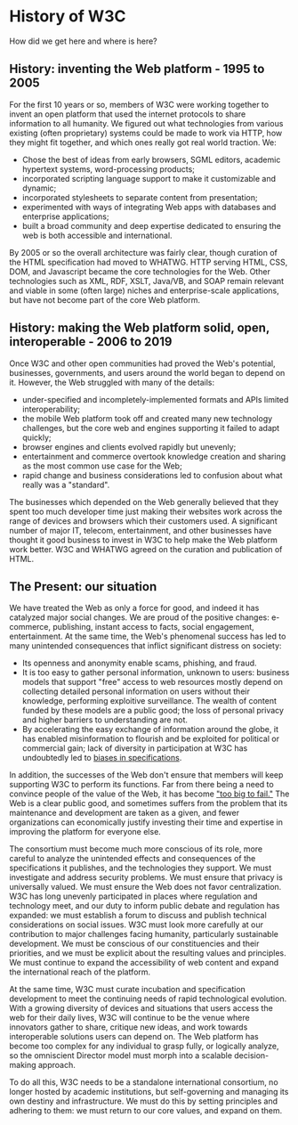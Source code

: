 # History of W3C

How did we get here and where is here?

## History: inventing the Web platform - 1995 to 2005
For the first 10 years or so, members of W3C were working together to invent an open platform that used the internet protocols to share information to all humanity. We figured out what technologies from various existing (often proprietary) systems could be made to work via HTTP, how they might fit together, and which ones really got real world traction. We:

* Chose the best of ideas from early browsers, SGML editors, academic hypertext systems, word-processing products;
* incorporated scripting language support to make it customizable and dynamic;
* incorporated stylesheets to separate content from presentation;
* experimented with ways of integrating Web apps with databases and enterprise applications;
* built a broad community and deep expertise dedicated to ensuring the web is both accessible and international.

By 2005 or so the overall architecture was fairly clear, though curation of the HTML specification had moved to WHATWG. HTTP serving HTML, CSS, DOM, and Javascript became the core technologies for the Web. Other technologies such as XML, RDF, XSLT, Java/VB, and SOAP remain relevant and viable in some (often large) niches and enterprise-scale applications, but have not become part of the core Web platform.

## History: making the Web platform solid, open, interoperable - 2006 to 2019
Once W3C and other open communities had proved the Web's potential, businesses, governments, and users around the world began to depend on it. However, the Web struggled with many of the details:

* under-specified and incompletely-implemented formats and APIs limited interoperability;
* the mobile Web platform took off and created many new technology challenges, but the core web and engines supporting it failed to adapt quickly;
* browser engines and clients evolved rapidly but unevenly;
* entertainment and commerce overtook knowledge creation and sharing as the most common use case for the Web;
* rapid change and business considerations led to confusion about what really was a "standard".

The businesses which depended on the Web generally believed that they spent too much developer time just making their websites work across the range of devices and browsers which their customers used. A significant number of major IT, telecom, entertainment, and other businesses have thought it good business to invest in W3C to help make the Web platform work better. W3C and WHATWG agreed on the curation and publication of HTML.

## The Present: our situation
We have treated the Web as only a force for good, and indeed it has catalyzed major social changes. We are proud of the positive changes: e-commerce, publishing, instant access to facts, social engagement, entertainment. At the same time, the Web's phenomenal success has led to many unintended consequences that inflict significant distress on society:

* Its openness and anonymity enable scams, phishing, and fraud.
* It is too easy to gather personal information, unknown to users: business models that support "free" access to web resources mostly depend on collecting detailed personal information on users without their knowledge, performing exploitive surveillance. The wealth of content funded by these models are a public good; the loss of personal privacy and higher barriers to understanding are not.
* By accelerating the easy exchange of information around the globe, it has enabled misinformation to flourish and be exploited for political or commercial gain;
lack of diversity in participation at W3C has undoubtedly led to [biases in specifications](https://en.wikipedia.org/wiki/Algorithmic_bias).

In addition, the successes of the Web don't ensure that members will keep supporting W3C to perform its functions. Far from there being a need to convince people of the value of the Web, it has become ["too big to fail."](https://en.wikipedia.org/wiki/Too_big_to_fail) The Web is a clear public good, and sometimes suffers from the problem that its maintenance and development are taken as a given, and fewer organizations can economically justify investing their time and expertise in improving the platform for everyone else.

The consortium must become much more conscious of its role, more careful to analyze the unintended effects and consequences of the specifications it publishes, and the technologies they support. We must investigate and address security problems. We must ensure that privacy is universally valued. We must ensure the Web does not favor centralization. W3C has long unevenly participated in places where regulation and technology meet, and our duty to inform public debate and regulation has expanded: we must establish a forum to discuss and publish technical considerations on social issues. W3C must look more carefully at our contribution to major challenges facing humanity, particularly sustainable development.  We must be conscious of our constituencies and their priorities, and we must be explicit about the resulting values and principles. We must continue to expand the accessibility of web content and expand the international reach of the platform.

At the same time, W3C must curate incubation and specification development to meet the continuing needs of rapid technological evolution. With a growing diversity of devices and situations that users access the web for their daily lives, W3C will continue to be the venue where innovators gather to share, critique new ideas, and work towards interoperable solutions users can depend on. The Web platform has become too complex for any individual to grasp fully, or logically analyze, so the omniscient Director model must morph into a scalable decision-making approach.

To do all this, W3C needs to be a standalone international consortium, no longer hosted by academic institutions, but self-governing and managing its own destiny and infrastructure. We must do this by setting principles and adhering to them:  we must return to our core values, and expand on them.
